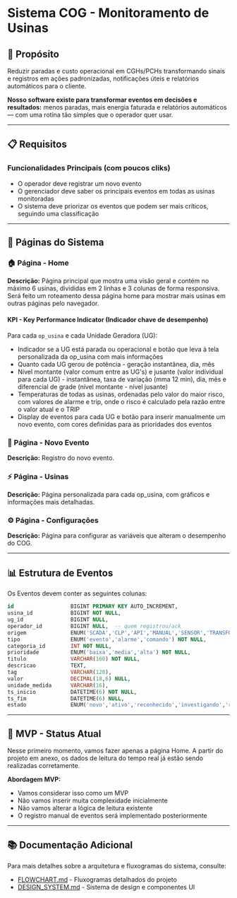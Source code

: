 # Sistema COG - Monitoramento de Usinas

## 🎯 Propósito

Reduzir paradas e custo operacional em CGHs/PCHs transformando sinais e registros em ações padronizadas, notificações úteis e relatórios automáticos para o cliente.

**Nosso software existe para transformar eventos em decisões e resultados:** menos paradas, mais energia faturada e relatórios automáticos — com uma rotina tão simples que o operador quer usar.

---

## 📋 Requisitos

### Funcionalidades Principais (com poucos cliks)

- O operador deve registrar um novo evento
- O gerenciador deve saber os principais eventos em todas as usinas monitoradas
- O sistema deve priorizar os eventos que podem ser mais críticos, seguindo uma classificação

---

## 📄 Páginas do Sistema

### 🏠 Página - Home

**Descrição:** Página principal que mostra uma visão geral e contém no máximo 6 usinas, divididas em 2 linhas e 3 colunas de forma responsiva. Será feito um roteamento dessa página home para mostrar mais usinas em outras páginas pelo navegador.

#### KPI - Key Performance Indicator (Indicador chave de desempenho)

Para cada `op_usina` e cada Unidade Geradora (UG):

- Indicador se a UG está parada ou operacional e botão que leva à tela personalizada da op_usina com mais informações
- Quanto cada UG gerou de potência - geração instantânea, dia, mês
- Nível montante (valor comum entre as UG's) e jusante (valor individual para cada UG) - instantânea, taxa de variação (mma 12 min), dia, mês e diferencial de grade (nível montante - nível jusante)
- Temperaturas de todas as usinas, ordenadas pelo valor do maior risco, com valores de alarme e trip, onde o risco é calculado pela razão entre o valor atual e o TRIP
- Display de eventos para cada UG e botão para inserir manualmente um novo evento, com cores definidas para as prioridades dos eventos

### 📝 Página - Novo Evento

**Descrição:** Registro do novo evento.

### ⚡ Página - Usinas

**Descrição:** Página personalizada para cada op_usina, com gráficos e informações mais detalhadas.

### ⚙️ Página - Configurações

**Descrição:** Página para configurar as variáveis que alteram o desempenho do COG.

---

## 📊 Estrutura de Eventos

Os Eventos devem conter as seguintes colunas:

```sql
id                  BIGINT PRIMARY KEY AUTO_INCREMENT,
usina_id            BIGINT NOT NULL,
ug_id               BIGINT NULL,
operador_id         BIGINT NULL,  -- quem registrou/ack
origem              ENUM('SCADA','CLP','API','MANUAL','SENSOR','TRANSFORMADOR','CELESC') NOT NULL,
tipo                ENUM('evento','alarme','comando') NOT NULL,
categoria_id        INT NOT NULL,
prioridade          ENUM('baixa','media','alta') NOT NULL,
titulo              VARCHAR(160) NOT NULL,
descricao           TEXT,
tag                 VARCHAR(120),
valor               DECIMAL(18,6) NULL,
unidade_medida      VARCHAR(16),
ts_inicio           DATETIME(6) NOT NULL,
ts_fim              DATETIME(6) NULL,
estado              ENUM('novo','ativo','reconhecido','investigando','resolvido','cancelado') NOT NULL DEFAULT 'novo'
```

---

## 🚀 MVP - Status Atual

Nesse primeiro momento, vamos fazer apenas a página Home. A partir do projeto em anexo, os dados de leitura do tempo real já estão sendo realizadas corretamente.

**Abordagem MVP:**
- Vamos considerar isso como um MVP
- Não vamos inserir muita complexidade inicialmente
- Não vamos alterar a lógica de leitura existente
- O registro manual de eventos será implementado posteriormente

---

## 📚 Documentação Adicional

Para mais detalhes sobre a arquitetura e fluxogramas do sistema, consulte:
- [FLOWCHART.md](./FLOWCHART.md) - Fluxogramas detalhados do projeto
- [DESIGN_SYSTEM.md](./DESIGN_SYSTEM.md) - Sistema de design e componentes UI
